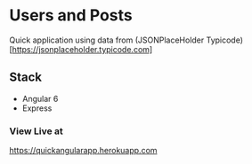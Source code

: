 # Users and Posts

Quick application using data from (JSONPlaceHolder Typicode)[https://jsonplaceholder.typicode.com]

## Stack
- Angular 6
- Express

### View Live at
https://quickangularapp.herokuapp.com
